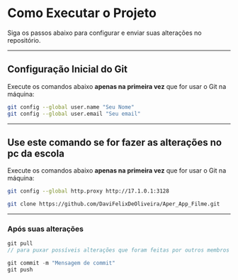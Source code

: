 #  Como Executar o Projeto

Siga os passos abaixo para configurar e enviar suas alterações no repositório.

---

##  Configuração Inicial do Git

Execute os comandos abaixo **apenas na primeira vez** que for usar o Git na máquina:

```bash
git config --global user.name "Seu Nome"
git config --global user.email "Seu email"

```
---


##  Use este comando se for fazer as alterações no pc da escola

Execute os comandos abaixo **apenas na primeira vez** que for usar o Git na máquina:

```bash
git config --global http.proxy http://17.1.0.1:3128
```


```bash
git clone https://github.com/DaviFelixDeOliveira/Aper_App_Filme.git
```


---

### Após suas alterações

```js
git pull
// para puxar possíveis alterações que foram feitas por outros membros 

git commit -m "Mensagem de commit"
git push
```